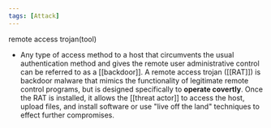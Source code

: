 ```yaml
---
tags: [Attack]
---
```

remote access trojan(tool)

- Any type of access method to a host that circumvents the usual authentication method and gives the remote user administrative control can be referred to as a [[backdoor]]. A remote access trojan ([[RAT]]) is backdoor malware that mimics the functionality of legitimate remote control programs, but is designed specifically to **operate covertly**. Once the RAT is installed, it allows the [[threat actor]] to access the host, upload files, and install software or use "live off the land" techniques to effect further compromises. 